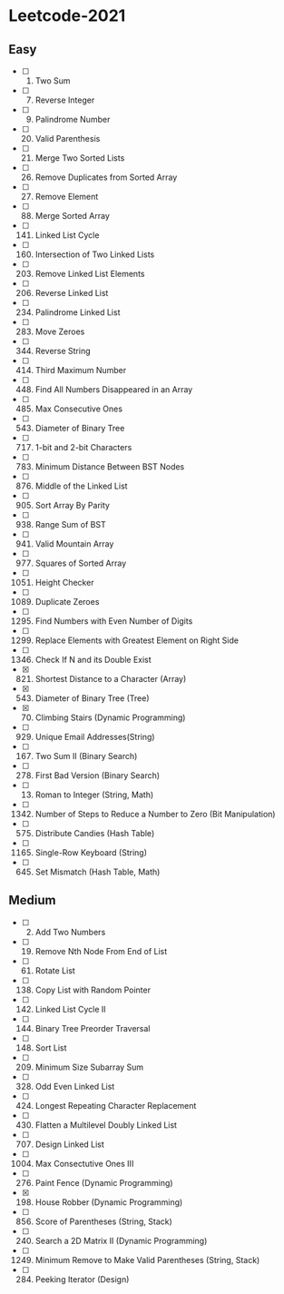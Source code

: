 # Leetcode-2021

## Easy 
- [ ] 1. Two Sum <br>
- [ ] 7. Reverse Integer <br>
- [ ] 9. Palindrome Number <br>
- [ ] 20. Valid Parenthesis <br>
- [ ] 21. Merge Two Sorted Lists <br>
- [ ] 26. Remove Duplicates from Sorted Array <br>
- [ ] 27. Remove Element <br>
- [ ] 88. Merge Sorted Array <br>
- [ ] 141. Linked List Cycle <br>
- [ ] 160. Intersection of Two Linked Lists <br>
- [ ] 203. Remove Linked List Elements <br>
- [ ] 206. Reverse Linked List <br>
- [ ] 234. Palindrome Linked List <br>
- [ ] 283. Move Zeroes <br>
- [ ] 344. Reverse String <br>
- [ ] 414. Third Maximum Number <br>
- [ ] 448. Find All Numbers Disappeared in an Array <br>
- [ ] 485. Max Consecutive Ones <br>
- [ ] 543. Diameter of Binary Tree <br>
- [ ] 717. 1-bit and 2-bit Characters <br>
- [ ] 783. Minimum Distance Between BST Nodes <br>
- [ ] 876. Middle of the Linked List <br>
- [ ] 905. Sort Array By Parity <br>
- [ ] 938. Range Sum of BST <br>
- [ ] 941. Valid Mountain Array <br>
- [ ] 977. Squares of Sorted Array <br>
- [ ] 1051. Height Checker <br>
- [ ] 1089. Duplicate Zeroes <br>
- [ ] 1295. Find Numbers with Even Number of Digits <br>
- [ ] 1299. Replace Elements with Greatest Element on Right Side <br>
- [ ] 1346. Check If N and its Double Exist <br>
- [x] 821. Shortest Distance to a Character (Array) <br>
- [x] 543. Diameter of Binary Tree (Tree) <br>
- [x] 70.  Climbing Stairs (Dynamic Programming) <br>
- [ ] 929. Unique Email Addresses(String) <br>
- [ ] 167. Two Sum II (Binary Search) <br>
- [ ] 278. First Bad Version (Binary Search) <br>
- [ ] 13. Roman to Integer (String, Math) <br>
- [ ] 1342. Number of Steps to Reduce a Number to Zero (Bit Manipulation) <br>
- [ ] 575. Distribute Candies (Hash Table) <br>
- [ ] 1165. Single-Row Keyboard (String) <br>
- [ ] 645. Set Mismatch (Hash Table, Math) <br>






## Medium
- [ ] 2. Add Two Numbers <br>
- [ ] 19. Remove Nth Node From End of List <br>
- [ ] 61. Rotate List <br>
- [ ] 138. Copy List with Random Pointer <br>
- [ ] 142. Linked List Cycle II <br>
- [ ] 144. Binary Tree Preorder Traversal <br>
- [ ] 148. Sort List <br>
- [ ] 209. Minimum Size Subarray Sum <br>
- [ ] 328. Odd Even Linked List <br>
- [ ] 424. Longest Repeating Character Replacement <br>
- [ ] 430. Flatten a Multilevel Doubly Linked List <br>
- [ ] 707. Design Linked List <br>
- [ ] 1004. Max Consectutive Ones III <br>
- [ ] 276. Paint Fence (Dynamic Programming) <br>
- [x] 198. House Robber (Dynamic Programming) <br>
- [ ] 856. Score of Parentheses (String, Stack) <br>
- [ ] 240. Search a 2D Matrix II (Dynamic Programming) <br>
- [ ] 1249. Minimum Remove to Make Valid Parentheses (String, Stack) <br>
- [ ] 284. Peeking Iterator (Design) <br>



